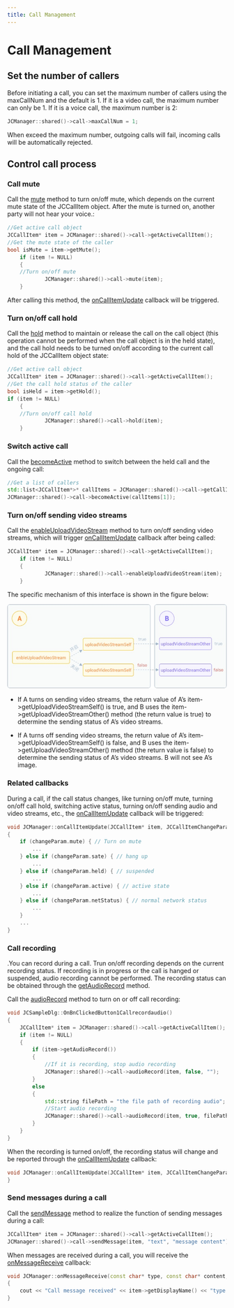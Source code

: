 ```yaml
---
title: Call Management
---
```

# Call Management

## Set the number of callers

Before initiating a call, you can set the maximum number of callers
using the maxCallNum and the default is 1. If it is a video call, the
maximum number can only be 1. If it is a voice call, the maximum number
is 2:

``````cpp
JCManager::shared()->call->maxCallNum = 1;
``````

When exceed the maximum number, outgoing calls will fail, incoming calls
will be automatically rejected.

## Control call process

### Call mute

Call the
[mute](https://developer.juphoon.com/portal/reference/V2.1/windows/C++/html/class_j_c_call.html#a62d7c7454fae84422579e3a6275af243)
method to turn on/off mute, which depends on the current mute state of
the JCCallItem object. After the mute is turned on, another party will
not hear your voice.:

``````cpp
//Get active call object
JCCallItem* item = JCManager::shared()->call->getActiveCallItem();
//Get the mute state of the caller
bool isMute = item->getMute();
    if (item != NULL)
    {
    //Turn on/off mute
            JCManager::shared()->call->mute(item);
    }
``````

After calling this method, the
[onCallItemUpdate](https://developer.juphoon.com/portal/reference/V2.1/windows/C++/html/class_j_c_call_callback.html#a1ba1c4f09c1f573d9fe2acb5057d6c18)
callback will be triggered.


### Turn on/off call hold

Call the
[hold](https://developer.juphoon.com/portal/reference/V2.1/windows/C++/html/class_j_c_call.html#aae536642d3d5c785c2ce7d9275f8653a)
method to maintain or release the call on the call object (this
operation cannot be performed when the call object is in the held
state), and the call hold needs to be turned on/off according to the
current call hold of the JCCallItem object state:

``````cpp
//Get active call object
JCCallItem* item = JCManager::shared()->call->getActiveCallItem();
//Get the call hold status of the caller
bool isHeld = item->getHold();
if (item != NULL)
    {
    //Turn on/off call hold
            JCManager::shared()->call->hold(item);
    }
``````

### Switch active call

Call the
[becomeActive](https://developer.juphoon.com/portal/reference/V2.1/windows/C++/html/class_j_c_call.html#ae45d0744f3df39cc2c6dc3bb00bb7354)
method to switch between the held call and the ongoing call:

``````cpp
//Get a list of callers
std::list<JCCallItem*>* callItems = JCManager::shared()->call->getCallItems();
JCManager::shared()->call->becomeActive(callItems[1]);
``````


### Turn on/off sending video streams

Call the
[enableUploadVideoStream](https://developer.juphoon.com/portal/reference/V2.1/windows/C++/html/class_j_c_call.html#adcd6dd97b6737909ae0348a0e714d754)
method to turn on/off sending video streams, which will trigger
[onCallItemUpdate](https://developer.juphoon.com/portal/reference/V2.1/windows/C++/html/class_j_c_call_callback.html#a1ba1c4f09c1f573d9fe2acb5057d6c18)
callback after being called:

``````cpp
JCCallItem* item = JCManager::shared()->call->getActiveCallItem();
    if (item != NULL)
    {
            JCManager::shared()->call->enableUploadVideoStream(item);
    }
``````

The specific mechanism of this interface is shown in the figure below:

![../../../../\_images_en/enablevideostream.jpg](../../../../_images_en/enablevideostream.jpg)

- If A turns on sending video streams, the return value of A’s
    item-\>getUploadVideoStreamSelf() is true, and B uses the
    item-\>getUploadVideoStreamOther() method (the return value is true)
    to determine the sending status of A’s video streams.

- If A turns off sending video streams, the return value of A’s
    item-\>getUploadVideoStreamSelf() is false, and B uses the
    item-\>getUploadVideoStreamOther() method (the return value is
    false) to determine the sending status of A’s video streams. B will
    not see A’s image.


### Related callbacks

During a call, if the call status changes, like turning on/off mute,
turning on/off call hold, switching active status, turning on/off
sending audio and video streams, etc., the
[onCallItemUpdate](https://developer.juphoon.com/portal/reference/V2.1/windows/C++/html/class_j_c_call_callback.html#a1ba1c4f09c1f573d9fe2acb5057d6c18)
callback will be triggered:

``````cpp
void JCManager::onCallItemUpdate(JCCallItem* item, JCCallItemChangeParam changeParam)
{
    if (changeParam.mute) { // Turn on mute
        ...
    } else if (changeParam.sate) { // hang up
        ...
    } else if (changeParam.held) { // suspended
        ...
    } else if (changeParam.active) { // active state
        ...
    } else if (changeParam.netStatus) { // normal network status
        ...
    }
    ...
}
``````


### Call recording

.You can record during a call. Trun on/off recording depends on the
current recording status. If recording is in progress or the call is
hanged or suspended, audio recording cannot be performed. The recording
status can be obtained through the
[getAudioRecord](https://developer.juphoon.com/portal/reference/V2.1/windows/C++/html/class_j_c_call_item.html#ad8b5118a3c06a156e917f59625bcc73d)
method.

Call the
[audioRecord](https://developer.juphoon.com/portal/reference/V2.1/windows/C++/html/class_j_c_call.html#a058fb76428f0a77f4bbbb8670eec2868)
method to turn on or off call recording:

``````cpp
void JCSampleDlg::OnBnClickedButton1Callrecordaudio()
{
    JCCallItem* item = JCManager::shared()->call->getActiveCallItem();
    if (item != NULL)
    {
        if (item->getAudioRecord())
        {
            //If it is recording, stop audio recording
            JCManager::shared()->call->audioRecord(item, false, "");
        }
        else
        {
            std::string filePath = "the file path of recording audio";
            //Start audio recording
            JCManager::shared()->call->audioRecord(item, true, filePath);
        }
    }
}
``````

When the recording is turned on/off, the recording status will change
and be reported through the
[onCallItemUpdate](https://developer.juphoon.com/portal/reference/V2.1/windows/C++/html/class_j_c_call_callback.html#a1ba1c4f09c1f573d9fe2acb5057d6c18)
callback:

``````cpp
void JCManager::onCallItemUpdate(JCCallItem* item, JCCallItemChangeParam changeParam) {
}
``````


### Send messages during a call

Call the
[sendMessage](https://developer.juphoon.com/portal/reference/V2.1/windows/C++/html/class_j_c_call.html#a94e37abb045b901e1703b7534f4cc379)
method to realize the function of sending messages during a call:

``````cpp
JCCallItem* item = JCManager::shared()->call->getActiveCallItem();
JCManager::shared()->call->sendMessage(item, "text", "message content");
``````

When messages are received during a call, you will receive the
[onMessageReceive](https://developer.juphoon.com/portal/reference/V2.1/windows/C++/html/class_j_c_call_callback.html#afb8281abd54bc8c18b77aadfe234a882)
callback:

``````cpp
void JCManager::onMessageReceive(const char* type, const char* content, JCCallItem* item)
{
    cout << "Call message received" << item->getDisplayName() << "type:" << type << endl;
}
``````
